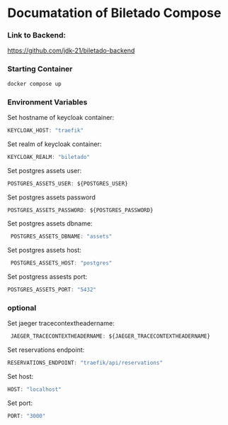 # Documatation of Biletado Compose

### Link to Backend:
https://github.com/jdk-21/biletado-backend

### Starting Container
```ts
docker compose up
```
### Environment Variables

Set hostname of keycloak container:
```ts
KEYCLOAK_HOST: "traefik"
```
Set realm of keycloak container:
```ts
KEYCLOAK_REALM: "biletado"
```
Set postgres assets user:
```ts
POSTGRES_ASSETS_USER: ${POSTGRES_USER}
```
Set postgres assets password
```ts
POSTGRES_ASSETS_PASSWORD: ${POSTGRES_PASSWORD}
```
Set postgres assets dbname:
```ts
 POSTGRES_ASSETS_DBNAME: "assets"
```
Set postgres assets host:
```ts
 POSTGRES_ASSETS_HOST: "postgres"
```
Set postgress assests port:
```ts
POSTGRES_ASSETS_PORT: "5432"
```
### optional

Set jaeger tracecontextheadername:
```ts
 JAEGER_TRACECONTEXTHEADERNAME: ${JAEGER_TRACECONTEXTHEADERNAME}
```
Set reservations endpoint:
```ts
RESERVATIONS_ENDPOINT: "traefik/api/reservations"
```
Set host:
```ts
HOST: "localhost"
```
Set port:
```ts
PORT: "3000"
```

